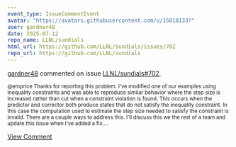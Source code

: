 ```yaml
---
event_type: IssueCommentEvent
avatar: "https://avatars.githubusercontent.com/u/15018133?"
user: gardner48
date: 2025-07-12
repo_name: LLNL/sundials
html_url: https://github.com/LLNL/sundials/issues/702
repo_url: https://github.com/LLNL/sundials
---
```


<a href='https://github.com/gardner48' target='_blank'>gardner48</a> commented on issue <a href='https://github.com/LLNL/sundials/issues/702' target='_blank'>LLNL/sundials#702</a>.

<small>@emprice Thanks for reporting this problem. I've modified one of our examples using inequality constraints and was able to reproduce similar behavior where the step size is increased rather than cut when a constraint violation is found. This occurs when the predictor and corrector both produce states that do not satisfy the inequality constraint. In this case the computation used to estimate the step size needed to satisfy the constraint is invalid. There are a couple ways to address this. I'll discuss this we the rest of a team and update this issue when I've added a fix....</small>

<a href='https://github.com/LLNL/sundials/issues/702' target='_blank'>View Comment</a>